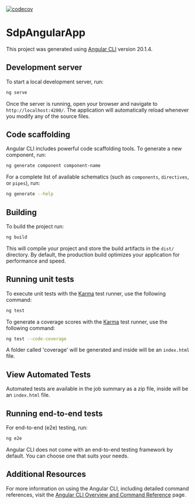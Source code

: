 [![codecov](https://codecov.io/github/software-design-project-2025/sdp-frontend/graph/badge.svg?token=1PGD1WXSDQ)](https://codecov.io/github/software-design-project-2025/sdp-frontend)

# SdpAngularApp

This project was generated using [Angular CLI](https://github.com/angular/angular-cli) version 20.1.4.

## Development server

To start a local development server, run:

```bash
ng serve
```

Once the server is running, open your browser and navigate to `http://localhost:4200/`. The application will automatically reload whenever you modify any of the source files.

## Code scaffolding

Angular CLI includes powerful code scaffolding tools. To generate a new component, run:

```bash
ng generate component component-name
```

For a complete list of available schematics (such as `components`, `directives`, or `pipes`), run:

```bash
ng generate --help
```

## Building

To build the project run:

```bash
ng build
```

This will compile your project and store the build artifacts in the `dist/` directory. By default, the production build optimizes your application for performance and speed.

## Running unit tests

To execute unit tests with the [Karma](https://karma-runner.github.io) test runner, use the following command:

```bash
ng test
```

To generate a coverage scores with the [Karma](https://karma-runner.github.io) test runner, use the following command: 

```bash
ng test --code-coverage
```
A folder called 'coverage' will be generated and inside will be an `index.html` file.

## View Automated Tests

Automated tests are available in the job summary as a zip file, inside will be an `index.html` file.

## Running end-to-end tests

For end-to-end (e2e) testing, run:

```bash
ng e2e
```

Angular CLI does not come with an end-to-end testing framework by default. You can choose one that suits your needs.

## Additional Resources

For more information on using the Angular CLI, including detailed command references, visit the [Angular CLI Overview and Command Reference](https://angular.dev/tools/cli) page.
